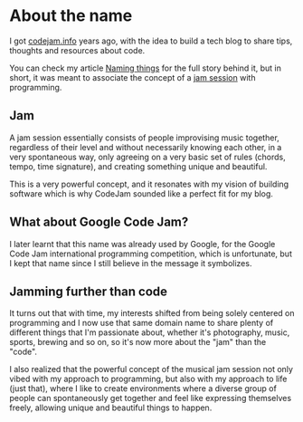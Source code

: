 About the name
==============

I got [codejam.info](https://www.codejam.info/) years ago, with the idea
to build a tech blog to share tips, thoughts and resources about code.

You can check my article [Naming things] for the full story behind it,
but in short, it was meant to associate the concept of a [jam session]
with programming.

[Naming things]: 2015/03/naming-things.md
[jam session]: https://en.wikipedia.org/wiki/Jam_session

Jam
---

A jam session essentially consists of people improvising music together,
regardless of their level and without necessarily knowing each other, in
a very spontaneous way, only agreeing on a very basic set of rules
(chords, tempo, time signature), and creating something unique and
beautiful.

This is a very powerful concept, and it resonates with my vision of
building software which is why CodeJam sounded like a perfect fit for my
blog.

What about Google Code Jam?
---------------------------

I later learnt that this name was already used by Google, for the Google
Code Jam international programming competition, which is unfortunate,
but I kept that name since I still believe in the message it symbolizes.

Jamming further than code
-------------------------

It turns out that with time, my interests shifted from being solely
centered on programming and I now use that same domain name to share
plenty of different things that I'm passionate about, whether it's
photography, music, sports, brewing and so on, so it's now more about
the "jam" than the "code".

I also realized that the powerful concept of the musical jam session not
only vibed with my approach to programming, but also with my approach to
life (just that), where I like to create environments where a diverse
group of people can spontaneously get together and feel like expressing
themselves freely, allowing unique and beautiful things to happen.
